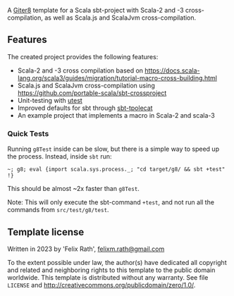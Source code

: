 A [Giter8][g8] template for a Scala sbt-project with Scala-2 and -3 cross-compilation, as well as Scala.js and ScalaJvm cross-compilation.

## Features

The created project provides the following features:

* Scala-2 and -3 cross compilation based on https://docs.scala-lang.org/scala3/guides/migration/tutorial-macro-cross-building.html
* Scala.js and ScalaJvm cross-compilation using https://github.com/portable-scala/sbt-crossproject
* Unit-testing with [utest](https://github.com/com-lihaoyi/utest)
* Improved defaults for sbt through [sbt-tpolecat](https://github.com/typelevel/sbt-tpolecat)
* An example project that implements a macro in Scala-2 and scala-3

### Quick Tests

Running `g8Test` inside can be slow, but there is a simple way to speed up the process.
Instead, inside `sbt` run:

```
~; g8; eval {import scala.sys.process._; "cd target/g8/ && sbt +test" !}
```

This should be almost ~2x faster than `g8Test`.

Note: This will only execute the sbt-command `+test`, and not run all the commands from `src/test/g8/test`.

Template license
----------------
Written in 2023 by 'Felix Rath', felixm.rath@gmail.com

To the extent possible under law, the author(s) have dedicated all copyright and related
and neighboring rights to this template to the public domain worldwide.
This template is distributed without any warranty. See file `LICENSE` and <http://creativecommons.org/publicdomain/zero/1.0/>.

[g8]: http://www.foundweekends.org/giter8/
